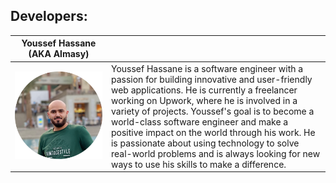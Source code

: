 



## Developers:

| **Youssef Hassane (AKA Almasy)** ||
|---|---|
| ![Youssef Hassane](https://github.com/Youssef-Hassane/Screenshot/blob/main/Cropped_Image2-fotor-202311111348.png) | Youssef Hassane is a software engineer with a passion for building innovative and user-friendly web applications. He is currently a freelancer working on Upwork, where he is involved in a variety of projects. Youssef's goal is to become a world-class software engineer and make a positive impact on the world through his work. He is passionate about using technology to solve real-world problems and is always looking for new ways to use his skills to make a difference. |
